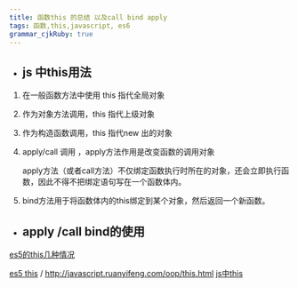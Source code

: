 ```yaml
---
title: 函数this 的总结 以及call bind apply 
tags: 函数,this,javascript, es6
grammar_cjkRuby: true
---
```


*  ## js 中this用法

 1. 在一般函数方法中使用 this 指代全局对象
 2. 作为对象方法调用，this 指代上级对象
 3. 作为构造函数调用，this 指代new 出的对象
 4. apply/call 调用 ，apply方法作用是改变函数的调用对象

	apply方法（或者call方法）不仅绑定函数执行时所在的对象，还会立即执行函数，因此不得不把绑定语句写在一个函数体内。
5.	bind方法用于将函数体内的this绑定到某个对象，然后返回一个新函数。
	

* ## apply /call  bind的使用

[es5的this几种情况][1]

[es5 this](http://www.cnblogs.com/pabitel/p/5922511.html) / http://javascript.ruanyifeng.com/oop/this.html
[js中this](https://segmentfault.com/a/1190000003046071)


  [1]: http://javascript.ruanyifeng.com/oop/this.html